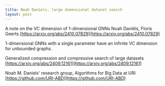 ```yaml
---
title: Noah Daniels, large dimensional dataset search
layout: post
---
```


A note on the VC dimension of 1-dimensional GNNs
Noah Daniëls, Floris Geerts
[https://arxiv.org/abs/2410.07829](https://arxiv.org/abs/2410.07829)

1-dimensional GNNs with a single parameter have an infinite VC dimension for unbounded graphs.


Generalized compression and compressive search of large datasets
[https://arxiv.org/abs/2409.12161](https://arxiv.org/abs/2409.12161)

Noah M. Daniels' research group, Algorithms for Big Data at URI
[https://github.com/URI-ABD](https://github.com/URI-ABD)
